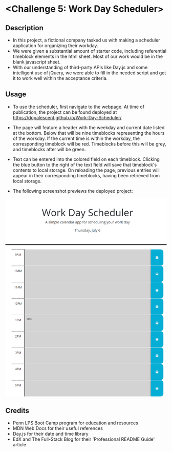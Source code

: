# <Challenge 5: Work Day Scheduler>

## Description

- In this project, a fictional company tasked us with making a scheduler application for organizing their workday.
- We were given a substantial amount of starter code, including referential timeblock elements in the html sheet. Most of our work would be in the blank javascript sheet.
- With our understanding of third-party APIs like Day.js and some intelligent use of jQuery, we were able to fill in the needed script and get it to work well within the acceptance criteria.

## Usage

- To use the scheduler, first navigate to the webpage. At time of publication, the project can be found deployed at https://dopalescent.github.io/Work-Day-Scheduler/
- The page will feature a header with the weekday and current date listed at the bottom. Below that will be nine timeblocks representing the hours of the workday. If the current time is within the workday, the corresponding timeblock will be red. Timeblocks before this will be grey, and timeblocks after will be green.
- Text can be entered into the colored field on each timeblock. Clicking the blue button to the right of the text field will save that timeblock's contents to local storage. On reloading the page, previous entries will appear in their corresponding timeblocks, having been retrieved from local storage.


- The following screenshot previews the deployed project:

![screenshot](./assets/images/scheduler_screenshot.png)

## Credits

- Penn LPS Boot Camp program for education and resources
- MDN Web Docs for their useful references
- Day.js for their date and time library
- EdX and The Full-Stack Blog for their 'Professional README Guide' article